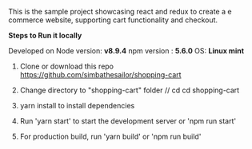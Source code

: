 This is the sample project showcasing react and redux to create a e commerce website, supporting cart functionality and checkout.


**Steps to Run it locally**

Developed on Node version: __v8.9.4__
npm version : __5.6.0__
OS: __Linux mint__

1. Clone or download this repo https://github.com/simbathesailor/shopping-cart

2. Change directory to "shopping-cart" folder // cd cd shopping-cart

3. yarn install to install dependencies

4. Run 'yarn start' to start the development server or 'npm run start'

5. For production build, run 'yarn build' or 'npm run build'



